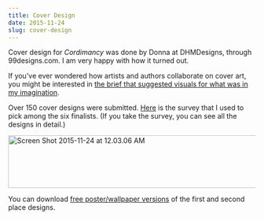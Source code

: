 ```yaml
---
title: Cover Design
date: 2015-11-24
slug: cover-design
---
```

Cover design for <em>Cordimancy</em> was done by Donna at DHMDesigns, through 99designs.com. I am very happy with how it turned out.

If you've ever wondered how artists and authors collaborate on cover art, you might be interested in <a href="http://99designs.com/book-cover-design/contests/cover-fantasy-novel-heart-magic-559900/brief" target="_blank">the brief that suggested visuals for what was in my imagination</a>.

Over 150 cover designs were submitted. <a href="https://www.surveymonkey.com/r/cordimancy-cover" target="_blank">Here</a> is the survey that I used to pick among the six finalists. (If you take the survey, you can see all the designs in detail.)

<img class="aligncenter wp-image-6962 size-large" src="https://sivanea.com/wp-content/uploads/2015/11/screen-shot-2015-11-24-at-12-03-06-am.png?w=640" alt="Screen Shot 2015-11-24 at 12.03.06 AM" width="640" height="107" />

You can download <a href="free-wallpaper">free poster/wallpaper versions</a> of the first and second place designs.